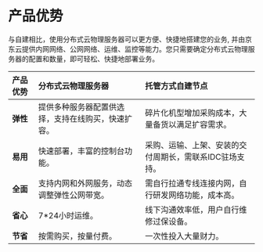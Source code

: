 # 产品优势

与自建相比，使用分布式云物理服务器可以更方便、快捷地搭建您的业务, 并由京东云提供内网网络、公网网络、运维、监控等能力。您只需要确定分布式云物理服务器的配置和数量，即可轻松、快捷地部署业务。


|**产品优势**|**分布式云物理服务器**|**托管方式自建节点**|
|:- |:- |:- |
|**弹性**|提供多种服务器配置供选择，支持在线购买，快速扩容。|碎片化机型增加采购成本，大量备货以满足扩容需求。|
|**易用**|快速部署，丰富的控制台功能。|采购、运输、上架、安装的交付周期长，需联系IDC驻场支持。|
|**全面**|支持内网和外网服务，动态调整弹性公网带宽。|需自行拉通专线连接内网，自行研发网络功能，成本高。|
|**省心**|7*24小时运维。|线下沟通效率低，用户自行维修过保设备。|
|**节省**|按需购买，按量付费。|一次性投入大量财力。|



